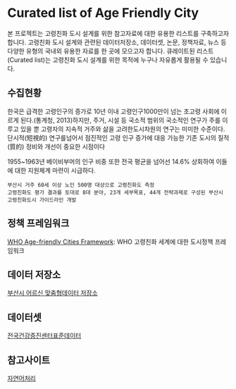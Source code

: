 # Curated list of Age Friendly City
본 프로젝트는 고령친화 도시 설계를 위한 참고자료에 대한 유용한 리스트를 구축하고자 합니다. 고령친화 도시 설계와 관련된 데이터저장소, 데이터셋, 논문, 정책자료, 뉴스 등 다양한 유형의 국내외 유용한 자료를 한 곳에 모으고자 합니다. 큐레이트된 리스트(Curated list)는 고령친화 도시 설계를 위한 목적에 누구나 자유롭게 활용될 수 있습니다. 

## 수집현황
한국은 급격한 고령인구의 증가로 10년 이내 고령인구1000만이 넘는 초고령 사회에 이르게 된다.(통계청, 2013)하지만, 주거, 시설 등 국소적 범위의 국소적인 연구가 주를 이루고 있을 뿐 고령자의 지속적 거주와 삶을 고려한도시차원의 연구는 미미한 수준이다. 단시적(短視的) 연구를넘어서 점진적인 고령 인구 증가에 대응 가능한 기존 도시의 질적(質的) 정비와 개선이 중요한 시점이다

1955~1963년 베이비부머의 인구 비중 또한 전국 평균을 넘어선 14.6% 상회하여 이들에 대한 지원체계 마련이 시급하다.

    부산시 거주 60세 이상 노인 500명 대상으로 고령친화도 측정
    고령친화도 평가 결과를 토대로 8대 분야, 23개 세부목표, 44개 전략과제로 구성된 부산시 고령친화도시 가이드라인 개발

## 정책 프레임워크
[WHO Age-friendly Cities Framework](https://extranet.who.int/agefriendlyworld/): WHO 고령친화 세계에 대한 도시정책 프레임워크

## 데이터 저장소
[부산시 어르신 맞춤형데이터 저장소](https://data.busan.go.kr/customData/list.nm?apitype=130)

## 데이터셋
[전국건강증진센터표준데이터](https://data.busan.go.kr/dataSet/detail.nm?contentId=10&publicdatapk=OA_SS00034)

## 참고사이트
[자연어처리](https://insikk.github.io/awesome-korean-nlp/)

